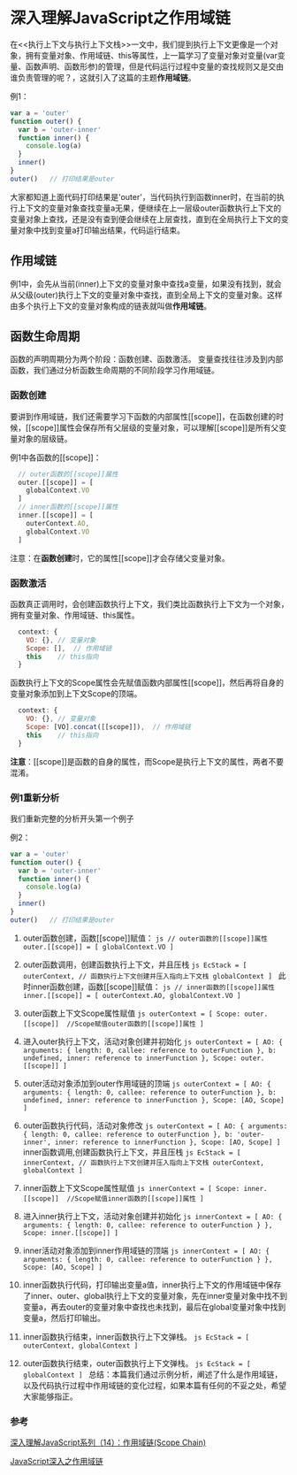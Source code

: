 # 深入理解JavaScript之作用域链
  在<<执行上下文与执行上下文栈>>一文中，我们提到执行上下文更像是一个对象，拥有变量对象、作用域链、this等属性，上一篇学习了变量对象对变量(var变量、函数声明、函数形参)的管理，但是代码运行过程中变量的查找规则又是交由谁负责管理的呢？，这就引入了这篇的主题**作用域链**。

  例1：
  ```js
  var a = 'outer'
  function outer() {
    var b = 'outer-inner'
    function inner() {
      console.log(a)
    }
    inner()
  }
  outer()   // 打印结果是outer
  ```
  大家都知道上面代码打印结果是'outer'，当代码执行到函数inner时，在当前的执行上下文的变量对象查找变量a无果，便继续在上一层级outer函数执行上下文的变量对象上查找，还是没有查到便会继续在上层查找，直到在全局执行上下文的变量对象中找到变量a打印输出结果，代码运行结束。

## 作用域链
  例1中，会先从当前(inner)上下文的变量对象中查找a变量，如果没有找到，就会从父级(outer)执行上下文的变量对象中查找，直到全局上下文的变量对象。这样由多个执行上下文的变量对象构成的链表就叫做**作用域链**。

## 函数生命周期
  函数的声明周期分为两个阶段：函数创建、函数激活。
  变量查找往往涉及到内部函数，我们通过分析函数生命周期的不同阶段学习作用域链。

### 函数创建
  要讲到作用域链，我们还需要学习下函数的内部属性[[scope]]，在函数创建的时候，[[scope]]属性会保存所有父层级的变量对象，可以理解[[scope]]是所有父变量对象的层级链。

  例1中各函数的[[scope]]：
  ```js
    // outer函数的[[scope]]属性
    outer.[[scope]] = [
      globalContext.VO
    ]
    // inner函数的[[scope]]属性
    inner.[[scope]] = [
      outerContext.AO,
      globalContext.VO
    ]
  ```
  注意：在**函数创建**时，它的属性[[scope]]才会存储父变量对象。
### 函数激活 
函数真正调用时，会创建函数执行上下文，我们类比函数执行上下文为一个对象，拥有变量对象、作用域链、this属性。
```js
  context: {
    VO: {}, // 变量对象
    Scope: [],  // 作用域链
    this    // this指向
  }
```
函数执行上下文的Scope属性会先赋值函数内部属性[[scope]]，然后再将自身的变量对象添加到上下文Scope的顶端。
```js
  context: {
    VO: {}, // 变量对象
    Scope: [VO].concat([[scope]]),  // 作用域链
    this    // this指向
  }
```
**注意**：[[scope]]是函数的自身的属性，而Scope是执行上下文的属性，两者不要混淆。
### 例1重新分析
我们重新完整的分析开头第一个例子

例2：
  ```js
  var a = 'outer'
  function outer() {
    var b = 'outer-inner'
    function inner() {
      console.log(a)
    }
    inner()
  }
  outer()   // 打印结果是outer
  ```
  1. outer函数创建，函数[[scope]]赋值：
    ```js
      // outer函数的[[scope]]属性
      outer.[[scope]] = [
        globalContext.VO
      ]
    ```
  2. outer函数调用，创建函数执行上下文，并且压栈
    ```js
      EcStack = [
        outerContext, // 函数执行上下文创建并压入指向上下文栈
        globalContext
      ]
    ```
    此时inner函数创建，函数[[scope]]赋值：
    ```js
      // inner函数的[[scope]]属性
      inner.[[scope]] = [
        outerContext.AO,
        globalContext.VO
      ]
    ```
  3. outer函数上下文Scope属性赋值
    ```js
      outerContext = [
        Scope: outer.[[scope]]  //Scope赋值outer函数的[[scope]]属性
      ]
    ```
  4. 进入outer执行上下文，活动对象创建并初始化
    ```js
      outerContext = [
        AO: {
          arguments: {
            length: 0,
            callee: reference to outerFunction
          },
          b: undefined,
          inner: reference to innerFunction
        },
        Scope: outer.[[scope]]
      ]
    ```
  5. outer活动对象添加到outer作用域链的顶端
    ```js
      outerContext = [
        AO: {
          arguments: {
            length: 0,
            callee: reference to outerFunction
          },
          b: undefined,
          inner: reference to innerFunction
        },
        Scope: [AO, Scope]
      ]
    ```
  6. outer函数执行代码，活动对象修改
    ```js
      outerContext = [
        AO: {
          arguments: {
            length: 0,
            callee: reference to outerFunction
          },
          b: 'outer-inner',
          inner: reference to innerFunction
        },
        Scope: [AO, Scope]
      ]
    ```
    inner函数调用,创建函数执行上下文，并且压栈
    ```js
      EcStack = [
        innerContext, // 函数执行上下文创建并压入指向上下文栈
        outerContext,
        globalContext
      ]
    ```
  7. inner函数上下文Scope属性赋值
    ```js
      innerContext = [
        Scope: inner.[[scope]]  //Scope赋值inner函数的[[scope]]属性
      ]
    ```
  8. 进入inner执行上下文，活动对象创建并初始化
    ```js
      innerContext = [
        AO: {
          arguments: {
            length: 0,
            callee: reference to outerFunction
          }
        },
        Scope: inner.[[scope]]
      ]
    ```
  9. inner活动对象添加到inner作用域链的顶端
    ```js
      innerContext = [
        AO: {
          arguments: {
            length: 0,
            callee: reference to outerFunction
          }
        },
        Scope: [AO, Scope]
      ]
    ```
  10. inner函数执行代码，打印输出变量a值，inner执行上下文的作用域链中保存了inner、outer、global执行上下文的变量对象，先在inner变量对象中找不到变量a，再去outer的变量对象中查找也未找到，最后在global变量对象中找到变量a，然后打印输出。

  11. inner函数执行结束，inner函数执行上下文弹栈。
    ```js
      EcStack = [
        outerContext,
        globalContext
      ]
    ```
  12. outer函数执行结束，outer函数执行上下文弹栈。
    ```js
      EcStack = [
        globalContext
      ]
    ```
  总结：本篇我们通过示例分析，阐述了什么是作用域链，以及代码执行过程中作用域链的变化过程，如果本篇有任何的不妥之处，希望大家能够指正。
### 参考
[深入理解JavaScript系列（14）：作用域链(Scope Chain)](http://www.cnblogs.com/TomXu/archive/2012/01/18/2312463.html)

[JavaScript深入之作用域链](https://github.com/mqyqingfeng/Blog/issues/6)
